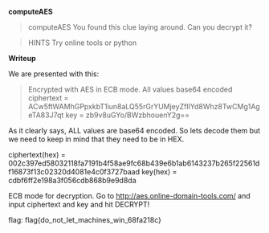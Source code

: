 **computeAES**

> computeAES
> You found this clue laying around. Can you decrypt it?

>  HINTS
> Try online tools or python

**Writeup**

We are presented with this:

> Encrypted with AES in ECB mode. All values base64 encoded
> ciphertext = ACw5ftWAMhGPpxkbT1iun8aLQ55rGrYUMjeyZfIlYd8Whz8TwCMg1AgeTA83J7qt
> key = zb9v8uGYo/BWzbhouenY2g==

As it clearly says, ALL values are base64 encoded. So lets decode them but we need to keep in mind that they need to be in HEX.

ciphertext(hex) = 002c397ed58032118fa7191b4f58ae9fc68b439e6b1ab6143237b265f22561df16873f13c02320d4081e4c0f3727baad
key(hex) = cdbf6ff2e198a3f056cdb868b9e9d8da

ECB mode for decryption. Go to http://aes.online-domain-tools.com/ and input ciphertext and key and hit DECRYPT!


flag: flag{do_not_let_machines_win_68fa218c}


